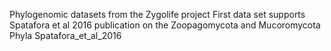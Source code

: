 Phylogenomic datasets from the Zygolife project
First data set supports Spatafora et al 2016 publication on the Zoopagomycota and Mucoromycota Phyla
 Spatafora_et_al_2016
